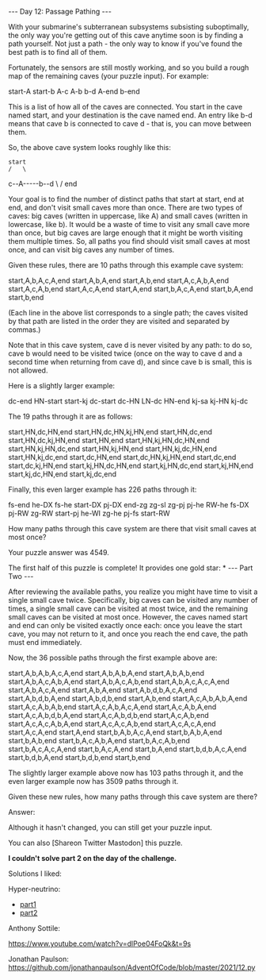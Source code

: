 --- Day 12: Passage Pathing ---

With your submarine's subterranean subsystems subsisting suboptimally, the only way you're getting out of this cave anytime soon is by finding a path yourself. Not just a path - the only way to know if you've found the best path is to find all of them.

Fortunately, the sensors are still mostly working, and so you build a rough map of the remaining caves (your puzzle input). For example:

start-A
start-b
A-c
A-b
b-d
A-end
b-end

This is a list of how all of the caves are connected. You start in the cave named start, and your destination is the cave named end. An entry like b-d means that cave b is connected to cave d - that is, you can move between them.

So, the above cave system looks roughly like this:

    start
    /   \
c--A-----b--d
    \   /
     end

Your goal is to find the number of distinct paths that start at start, end at end, and don't visit small caves more than once. There are two types of caves: big caves (written in uppercase, like A) and small caves (written in lowercase, like b). It would be a waste of time to visit any small cave more than once, but big caves are large enough that it might be worth visiting them multiple times. So, all paths you find should visit small caves at most once, and can visit big caves any number of times.

Given these rules, there are 10 paths through this example cave system:

start,A,b,A,c,A,end
start,A,b,A,end
start,A,b,end
start,A,c,A,b,A,end
start,A,c,A,b,end
start,A,c,A,end
start,A,end
start,b,A,c,A,end
start,b,A,end
start,b,end

(Each line in the above list corresponds to a single path; the caves visited by that path are listed in the order they are visited and separated by commas.)

Note that in this cave system, cave d is never visited by any path: to do so, cave b would need to be visited twice (once on the way to cave d and a second time when returning from cave d), and since cave b is small, this is not allowed.

Here is a slightly larger example:

dc-end
HN-start
start-kj
dc-start
dc-HN
LN-dc
HN-end
kj-sa
kj-HN
kj-dc

The 19 paths through it are as follows:

start,HN,dc,HN,end
start,HN,dc,HN,kj,HN,end
start,HN,dc,end
start,HN,dc,kj,HN,end
start,HN,end
start,HN,kj,HN,dc,HN,end
start,HN,kj,HN,dc,end
start,HN,kj,HN,end
start,HN,kj,dc,HN,end
start,HN,kj,dc,end
start,dc,HN,end
start,dc,HN,kj,HN,end
start,dc,end
start,dc,kj,HN,end
start,kj,HN,dc,HN,end
start,kj,HN,dc,end
start,kj,HN,end
start,kj,dc,HN,end
start,kj,dc,end

Finally, this even larger example has 226 paths through it:

fs-end
he-DX
fs-he
start-DX
pj-DX
end-zg
zg-sl
zg-pj
pj-he
RW-he
fs-DX
pj-RW
zg-RW
start-pj
he-WI
zg-he
pj-fs
start-RW

How many paths through this cave system are there that visit small caves at most once?

Your puzzle answer was 4549.

The first half of this puzzle is complete! It provides one gold star: *
--- Part Two ---

After reviewing the available paths, you realize you might have time to visit a single small cave twice. Specifically, big caves can be visited any number of times, a single small cave can be visited at most twice, and the remaining small caves can be visited at most once. However, the caves named start and end can only be visited exactly once each: once you leave the start cave, you may not return to it, and once you reach the end cave, the path must end immediately.

Now, the 36 possible paths through the first example above are:

start,A,b,A,b,A,c,A,end
start,A,b,A,b,A,end
start,A,b,A,b,end
start,A,b,A,c,A,b,A,end
start,A,b,A,c,A,b,end
start,A,b,A,c,A,c,A,end
start,A,b,A,c,A,end
start,A,b,A,end
start,A,b,d,b,A,c,A,end
start,A,b,d,b,A,end
start,A,b,d,b,end
start,A,b,end
start,A,c,A,b,A,b,A,end
start,A,c,A,b,A,b,end
start,A,c,A,b,A,c,A,end
start,A,c,A,b,A,end
start,A,c,A,b,d,b,A,end
start,A,c,A,b,d,b,end
start,A,c,A,b,end
start,A,c,A,c,A,b,A,end
start,A,c,A,c,A,b,end
start,A,c,A,c,A,end
start,A,c,A,end
start,A,end
start,b,A,b,A,c,A,end
start,b,A,b,A,end
start,b,A,b,end
start,b,A,c,A,b,A,end
start,b,A,c,A,b,end
start,b,A,c,A,c,A,end
start,b,A,c,A,end
start,b,A,end
start,b,d,b,A,c,A,end
start,b,d,b,A,end
start,b,d,b,end
start,b,end

The slightly larger example above now has 103 paths through it, and the even larger example now has 3509 paths through it.

Given these new rules, how many paths through this cave system are there?

Answer:

Although it hasn't changed, you can still get your puzzle input.

You can also [Shareon Twitter Mastodon] this puzzle.

**I couldn't solve part 2 on the day of the challenge.**

Solutions I liked: 

Hyper-neutrino: 
- [part1](https://github.com/hyper-neutrino/advent-of-code/blob/main/2021/day12p2.py) 
- [part2](https://github.com/hyper-neutrino/advent-of-code/blob/main/2021/day12p2.py)

Anthony Sottile:

https://www.youtube.com/watch?v=dlPoe04FoQk&t=9s

Jonathan Paulson:
https://github.com/jonathanpaulson/AdventOfCode/blob/master/2021/12.py


